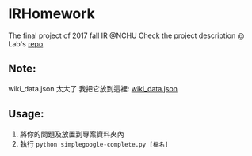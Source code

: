 # IRHomework
The final project of 2017 fall IR @NCHU
Check the project description @ Lab's [repo](https://github.com/UDICatNCHU/QA_Robot_Project)

## Note:
wiki_data.json 太大了
我把它放到這裡: [wiki_data.json](https://goo.gl/JvTtt5)

## Usage:
1. 將你的問題及放置到專案資料夾內
2. 執行 `python simplegoogle-complete.py [檔名]`
